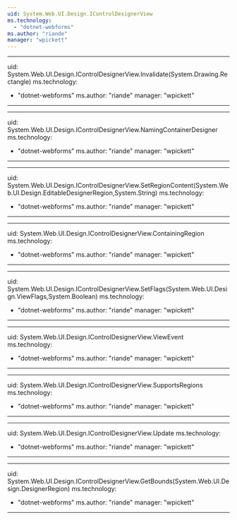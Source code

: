```yaml
---
uid: System.Web.UI.Design.IControlDesignerView
ms.technology: 
  - "dotnet-webforms"
ms.author: "riande"
manager: "wpickett"
---
```


---
uid: System.Web.UI.Design.IControlDesignerView.Invalidate(System.Drawing.Rectangle)
ms.technology: 
  - "dotnet-webforms"
ms.author: "riande"
manager: "wpickett"
---

---
uid: System.Web.UI.Design.IControlDesignerView.NamingContainerDesigner
ms.technology: 
  - "dotnet-webforms"
ms.author: "riande"
manager: "wpickett"
---

---
uid: System.Web.UI.Design.IControlDesignerView.SetRegionContent(System.Web.UI.Design.EditableDesignerRegion,System.String)
ms.technology: 
  - "dotnet-webforms"
ms.author: "riande"
manager: "wpickett"
---

---
uid: System.Web.UI.Design.IControlDesignerView.ContainingRegion
ms.technology: 
  - "dotnet-webforms"
ms.author: "riande"
manager: "wpickett"
---

---
uid: System.Web.UI.Design.IControlDesignerView.SetFlags(System.Web.UI.Design.ViewFlags,System.Boolean)
ms.technology: 
  - "dotnet-webforms"
ms.author: "riande"
manager: "wpickett"
---

---
uid: System.Web.UI.Design.IControlDesignerView.ViewEvent
ms.technology: 
  - "dotnet-webforms"
ms.author: "riande"
manager: "wpickett"
---

---
uid: System.Web.UI.Design.IControlDesignerView.SupportsRegions
ms.technology: 
  - "dotnet-webforms"
ms.author: "riande"
manager: "wpickett"
---

---
uid: System.Web.UI.Design.IControlDesignerView.Update
ms.technology: 
  - "dotnet-webforms"
ms.author: "riande"
manager: "wpickett"
---

---
uid: System.Web.UI.Design.IControlDesignerView.GetBounds(System.Web.UI.Design.DesignerRegion)
ms.technology: 
  - "dotnet-webforms"
ms.author: "riande"
manager: "wpickett"
---
